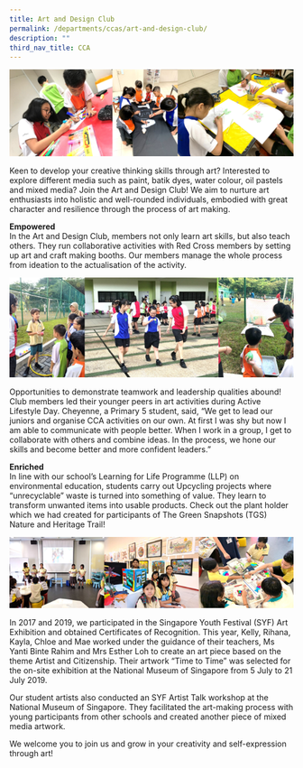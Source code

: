 ```yaml
---
title: Art and Design Club
permalink: /departments/ccas/art-and-design-club/
description: ""
third_nav_title: CCA
---
```

![](/images/image-top-3.png)
<p>Keen to develop your creative thinking skills through art? Interested to explore different media such as paint, batik dyes, water colour, oil pastels and mixed media? Join the Art and Design Club! We aim to nurture art enthusiasts into holistic and well-rounded individuals, embodied with great character and resilience through the process of art making.</p>
<p><strong>Empowered</strong><br>In the Art and Design Club, members not only learn art skills, but also teach others. They run collaborative activities with Red Cross members by setting up art and craft making booths. Our members manage the whole process from ideation to the actualisation of the activity.</p>

![](/images/image-middle-2.png)

<p>Opportunities to demonstrate teamwork and leadership qualities abound! Club members led their younger peers in art activities during Active Lifestyle Day. Cheyenne, a Primary 5 student, said, &ldquo;We get to lead our juniors and organise CCA activities on our own. At first I was shy but now I am able to communicate with people better. When I work in a group, I get to collaborate with others and combine ideas. In the process, we hone our skills and become better and more confident leaders.&rdquo;</p>
<p><strong>Enriched<br /></strong>In line with our school&rsquo;s Learning for Life Programme (LLP) on environmental education, students carry out Upcycling projects where &ldquo;unrecyclable&rdquo; waste is turned into something of value. They learn to transform unwanted items into usable products. Check out the plant holder which we had created for participants of The Green Snapshots (TGS) Nature and Heritage Trail!</p>

![](/images/image-bottom-2.png)

<p>In 2017 and 2019, we participated in the Singapore Youth Festival (SYF) Art Exhibition and obtained Certificates of Recognition. This year, Kelly, Rihana, Kayla, Chloe and Mae worked under the guidance of their teachers, Ms Yanti Binte Rahim and Mrs Esther Loh to create an art piece based on the theme Artist and Citizenship. Their artwork &ldquo;Time to Time&rdquo; was selected for the on-site exhibition at the National Museum of Singapore from 5 July to 21 July 2019.</p>
<p>Our student artists&nbsp;also conducted an SYF Artist Talk workshop at the National Museum of Singapore.&nbsp;They facilitated the art-making process with young participants from other schools and created another piece of mixed media artwork.</p>
<p>We welcome you to join us and grow in your creativity and self-expression through art!</p>